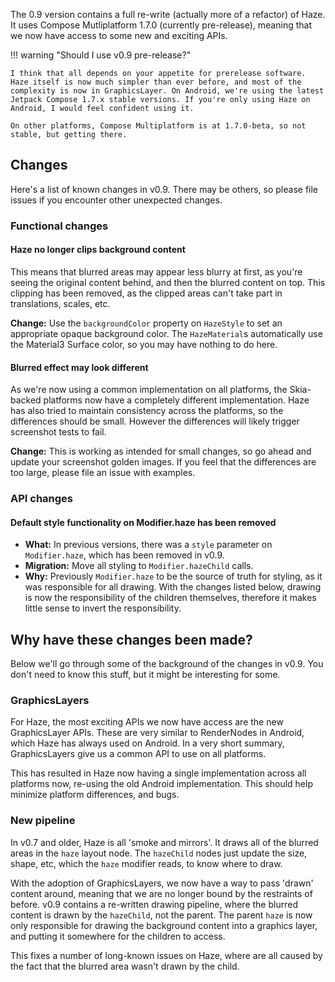 The 0.9 version contains a full re-write (actually more of a refactor) of Haze. It uses Compose Mutliplatform 1.7.0 (currently pre-release), meaning that we now have access to some new and exciting APIs.

!!! warning "Should I use v0.9 pre-release?"

    I think that all depends on your appetite for prerelease software. Haze itself is now much simpler than ever before, and most of the complexity is now in GraphicsLayer. On Android, we're using the latest Jetpack Compose 1.7.x stable versions. If you're only using Haze on Android, I would feel confident using it.

    On other platforms, Compose Multiplatform is at 1.7.0-beta, so not stable, but getting there.

## Changes

Here's a list of known changes in v0.9. There may be others, so please file issues if you encounter other unexpected changes.

### Functional changes

#### Haze no longer clips background content

This means that blurred areas may appear less blurry at first, as you're seeing the original content behind, and then the blurred content on top. This clipping has been removed, as the clipped areas can't take part in translations, scales, etc.

**Change:** Use the `backgroundColor` property on `HazeStyle` to set an appropriate opaque background color. The `HazeMaterial`s automatically use the Material3 Surface color, so you may have nothing to do here.

#### Blurred effect may look different

As we're now using a common implementation on all platforms, the Skia-backed platforms now have a completely different implementation. Haze has also tried to maintain consistency across the platforms, so the differences should be small. However the differences will likely trigger screenshot tests to fail.

**Change:** This is working as intended for small changes, so go ahead and update your screenshot golden images. If you feel that the differences are too large, please file an issue with examples.

### API changes

#### Default style functionality on Modifier.haze has been removed

- **What:** In previous versions, there was a `style` parameter on `Modifier.haze`, which has been removed in v0.9.
- **Migration:** Move all styling to `Modifier.hazeChild` calls.
- **Why:** Previously `Modifier.haze` to be the source of truth for styling, as it was responsible for all drawing. With the changes listed below, drawing is now the responsibility of the children themselves, therefore it makes little sense to invert the responsibility.

## Why have these changes been made?

Below we'll go through some of the background of the changes in v0.9. You don't need to know this stuff, but it might be interesting for some.

### GraphicsLayers

For Haze, the most exciting APIs we now have access are the new GraphicsLayer APIs. These are very similar to RenderNodes in Android, which Haze has always used on Android. In a very short summary, GraphicsLayers give us a common API to use on all platforms.

This has resulted in Haze now having a single implementation across all platforms now, re-using the old Android implementation. This should help minimize platform differences, and bugs.

### New pipeline

In v0.7 and older, Haze is all 'smoke and mirrors'. It draws all of the blurred areas in the `haze` layout node. The `hazeChild` nodes just update the size, shape, etc, which the `haze` modifier reads, to know where to draw.

With the adoption of GraphicsLayers, we now have a way to pass 'drawn' content around, meaning that we are no longer bound by the restraints of before. v0.9 contains a re-written drawing pipeline, where the blurred content is drawn by the `hazeChild`, not the parent. The parent `haze` is now only responsible for drawing the background content into a graphics layer, and putting it somewhere for the children to access.

This fixes a number of long-known issues on Haze, where are all caused by the fact that the blurred area wasn't drawn by the child.
